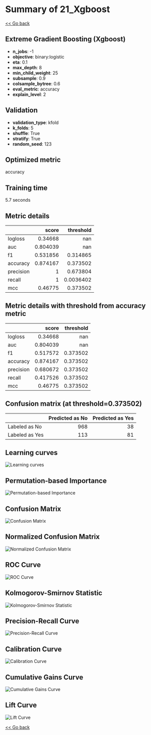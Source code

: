 # Summary of 21_Xgboost

[<< Go back](../README.md)


## Extreme Gradient Boosting (Xgboost)
- **n_jobs**: -1
- **objective**: binary:logistic
- **eta**: 0.1
- **max_depth**: 8
- **min_child_weight**: 25
- **subsample**: 0.9
- **colsample_bytree**: 0.6
- **eval_metric**: accuracy
- **explain_level**: 2

## Validation
 - **validation_type**: kfold
 - **k_folds**: 5
 - **shuffle**: True
 - **stratify**: True
 - **random_seed**: 123

## Optimized metric
accuracy

## Training time

5.7 seconds

## Metric details
|           |    score |   threshold |
|:----------|---------:|------------:|
| logloss   | 0.34668  | nan         |
| auc       | 0.804039 | nan         |
| f1        | 0.531856 |   0.314865  |
| accuracy  | 0.874167 |   0.373502  |
| precision | 1        |   0.673804  |
| recall    | 1        |   0.0036402 |
| mcc       | 0.46775  |   0.373502  |


## Metric details with threshold from accuracy metric
|           |    score |   threshold |
|:----------|---------:|------------:|
| logloss   | 0.34668  |  nan        |
| auc       | 0.804039 |  nan        |
| f1        | 0.517572 |    0.373502 |
| accuracy  | 0.874167 |    0.373502 |
| precision | 0.680672 |    0.373502 |
| recall    | 0.417526 |    0.373502 |
| mcc       | 0.46775  |    0.373502 |


## Confusion matrix (at threshold=0.373502)
|                |   Predicted as No |   Predicted as Yes |
|:---------------|------------------:|-------------------:|
| Labeled as No  |               968 |                 38 |
| Labeled as Yes |               113 |                 81 |

## Learning curves
![Learning curves](learning_curves.png)

## Permutation-based Importance
![Permutation-based Importance](permutation_importance.png)
## Confusion Matrix

![Confusion Matrix](confusion_matrix.png)


## Normalized Confusion Matrix

![Normalized Confusion Matrix](confusion_matrix_normalized.png)


## ROC Curve

![ROC Curve](roc_curve.png)


## Kolmogorov-Smirnov Statistic

![Kolmogorov-Smirnov Statistic](ks_statistic.png)


## Precision-Recall Curve

![Precision-Recall Curve](precision_recall_curve.png)


## Calibration Curve

![Calibration Curve](calibration_curve_curve.png)


## Cumulative Gains Curve

![Cumulative Gains Curve](cumulative_gains_curve.png)


## Lift Curve

![Lift Curve](lift_curve.png)



[<< Go back](../README.md)
